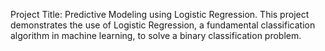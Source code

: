 Project Title: Predictive Modeling using Logistic Regression.
This project demonstrates the use of Logistic Regression, a fundamental classification algorithm in machine learning, to solve a binary classification problem.

